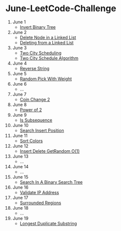 # June-LeetCode-Challenge

1. June 1 
	- [Invert Binary Tree](https://afteracademy.com/blog/invert-a-binary-tree)
2. June 2 
	- [Delete Node in a Linked List](https://www.geeksforgeeks.org/delete-a-given-node-in-linked-list-under-given-constraints/)
	- [Deleting from a Linked List](https://www.cs.bu.edu/teaching/c/linked-list/delete/)
3. June 3 
	- [Two City Scheduling](https://www.tutorialspoint.com/two-city-scheduling-in-cplusplus)
	- [Two City Schedule Algorithm](https://massivealgorithms.blogspot.com/2019/06/leetcode-1029-two-city-scheduling.html)
4. June 4 
	- [Reverse String](https://www.educative.io/edpresso/how-to-reverse-a-string-in-cpp)
5. June 5
	- [Random Pick With Weight](https://www.geeksforgeeks.org/upper_bound-in-cpp/)
6. June 6
	- ...
7. June 7
	- [Coin Change 2](https://www.geeksforgeeks.org/coin-change-dp-7/)
8. June 8
	- [Power of 2](https://www.programiz.com/cpp-programming/examples/power-number)
9. June 9
	- [Is Subsequence](https://www.geeksforgeeks.org/given-two-strings-find-first-string-subsequence-second/)
10. June 10
	- [Search Insert Position](https://www.programcreek.com/2013/01/leetcode-search-insert-position/)
11. June 11
	- [Sort Colors](https://www.geeksforgeeks.org/sort-an-array-of-0s-1s-and-2s/)
12. June 12
	- [Insert Delete GetRandom O(1)](https://www.geeksforgeeks.org/design-a-data-structure-that-supports-insert-delete-search-and-getrandom-in-constant-time/)
13. June 13
	- ...
14. June 14
	- ...
15. June 15
	- [Search In A Binary Search Tree](https://www.geeksforgeeks.org/binary-search-tree-set-1-search-and-insertion/)
16. June 16
	- [Validate IP Address](https://www.geeksforgeeks.org/program-to-validate-an-ip-address/)
17. June 17
	- [Surrounded Regions](https://www.geeksforgeeks.org/given-matrix-o-x-replace-o-x-surrounded-x/)
18. June 18
	- ...
19. June 19
	- [Longest Duplicate Substring](https://www.geeksforgeeks.org/longest-repeating-and-non-overlapping-substring/)

